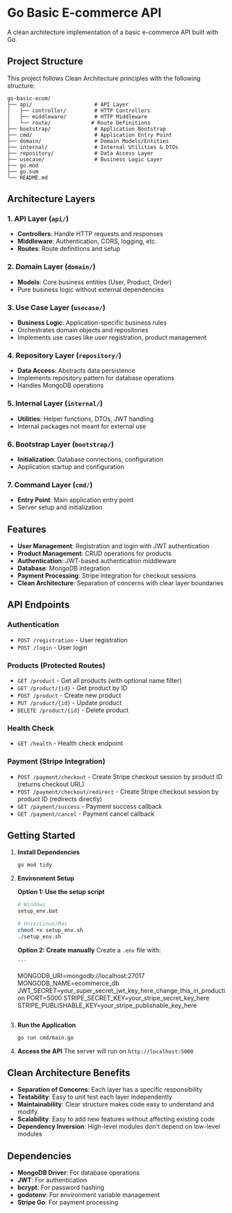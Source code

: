 # Go Basic E-commerce API

A clean architecture implementation of a basic e-commerce API built with Go.

## Project Structure

This project follows Clean Architecture principles with the following structure:

```
go-basic-ecom/
├── api/                    # API Layer
│   ├── controller/         # HTTP Controllers
│   ├── middleware/         # HTTP Middleware
│   └── route/             # Route Definitions
├── bootstrap/              # Application Bootstrap
├── cmd/                    # Application Entry Point
├── domain/                 # Domain Models/Entities
├── internal/               # Internal Utilities & DTOs
├── repository/             # Data Access Layer
├── usecase/                # Business Logic Layer
├── go.mod
├── go.sum
└── README.md
```

## Architecture Layers

### 1. API Layer (`api/`)

- **Controllers**: Handle HTTP requests and responses
- **Middleware**: Authentication, CORS, logging, etc.
- **Routes**: Route definitions and setup

### 2. Domain Layer (`domain/`)

- **Models**: Core business entities (User, Product, Order)
- Pure business logic without external dependencies

### 3. Use Case Layer (`usecase/`)

- **Business Logic**: Application-specific business rules
- Orchestrates domain objects and repositories
- Implements use cases like user registration, product management

### 4. Repository Layer (`repository/`)

- **Data Access**: Abstracts data persistence
- Implements repository pattern for database operations
- Handles MongoDB operations

### 5. Internal Layer (`internal/`)

- **Utilities**: Helper functions, DTOs, JWT handling
- Internal packages not meant for external use

### 6. Bootstrap Layer (`bootstrap/`)

- **Initialization**: Database connections, configuration
- Application startup and configuration

### 7. Command Layer (`cmd/`)

- **Entry Point**: Main application entry point
- Server setup and initialization

## Features

- **User Management**: Registration and login with JWT authentication
- **Product Management**: CRUD operations for products
- **Authentication**: JWT-based authentication middleware
- **Database**: MongoDB integration
- **Payment Processing**: Stripe integration for checkout sessions
- **Clean Architecture**: Separation of concerns with clear layer boundaries

## API Endpoints

### Authentication

- `POST /registration` - User registration
- `POST /login` - User login

### Products (Protected Routes)

- `GET /product` - Get all products (with optional name filter)
- `GET /product/{id}` - Get product by ID
- `POST /product` - Create new product
- `PUT /product/{id}` - Update product
- `DELETE /product/{id}` - Delete product

### Health Check

- `GET /health` - Health check endpoint

### Payment (Stripe Integration)

- `POST /payment/checkout` - Create Stripe checkout session by product ID (returns checkout URL)
- `POST /payment/checkout/redirect` - Create Stripe checkout session by product ID (redirects directly)
- `GET /payment/success` - Payment success callback
- `GET /payment/cancel` - Payment cancel callback

## Getting Started

1.  **Install Dependencies**

    ```bash
    go mod tidy
    ```

2.  **Environment Setup**

    **Option 1: Use the setup script**

    ```bash
    # Windows
    setup_env.bat

    # Unix/Linux/Mac
    chmod +x setup_env.sh
    ./setup_env.sh
    ```

    **Option 2: Create manually**
    Create a `.env` file with:

        ```

    MONGODB_URI=mongodb://localhost:27017
    MONGODB_NAME=ecommerce_db
    JWT_SECRET=your_super_secret_jwt_key_here_change_this_in_production
    PORT=5000
    STRIPE_SECRET_KEY=your_stripe_secret_key_here
    STRIPE_PUBLISHABLE_KEY=your_stripe_publishable_key_here

    ```

    ```

3.  **Run the Application**

    ```bash
    go run cmd/main.go
    ```

4.  **Access the API**
    The server will run on `http://localhost:5000`

## Clean Architecture Benefits

- **Separation of Concerns**: Each layer has a specific responsibility
- **Testability**: Easy to unit test each layer independently
- **Maintainability**: Clear structure makes code easy to understand and modify
- **Scalability**: Easy to add new features without affecting existing code
- **Dependency Inversion**: High-level modules don't depend on low-level modules

## Dependencies

- **MongoDB Driver**: For database operations
- **JWT**: For authentication
- **bcrypt**: For password hashing
- **godotenv**: For environment variable management
- **Stripe Go**: For payment processing
